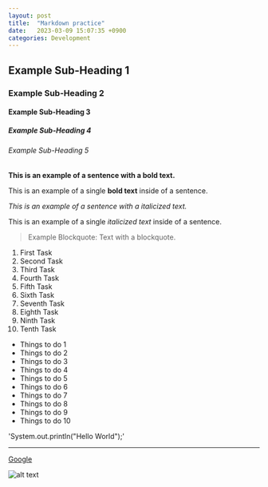 ```yaml
---
layout: post
title:  "Markdown practice"
date:   2023-03-09 15:07:35 +0900
categories: Development
---
```


## Example Sub-Heading 1

### Example Sub-Heading 2

#### Example Sub-Heading 3

##### Example Sub-Heading 4

###### Example Sub-Heading 5

**This is an example of a sentence with a bold text.**

This is an example of a single **bold text** inside of a sentence.

*This is an example of a sentence with a italicized text.*

This is an example of a single *italicized text* inside of a sentence.

 > Example Blockquote: Text with a blockquote.

1. First Task
2. Second Task
3. Third Task
4. Fourth Task
5. Fifth Task
6. Sixth Task
7. Seventh Task
8. Eighth Task
9. Ninth Task
10. Tenth Task

- Things to do 1
- Things to do 2
- Things to do 3
- Things to do 4
- Things to do 5
- Things to do 6
- Things to do 7
- Things to do 8
- Things to do 9
- Things to do 10

 'System.out.println("Hello World");'

 ---

[Google](https://www.google.com)

 ![alt text][Neo City Image]


[Neo City Image]: https://t4.ftcdn.net/jpg/03/47/30/79/240_F_347307999_GuDqoTSyZxMcCOfiByFzimXvj1gr48jA.jpg